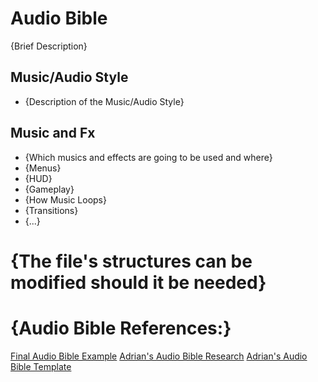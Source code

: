 # Audio Bible

{Brief Description}

## Music/Audio Style
- {Description of the Music/Audio Style}

## Music and Fx
- {Which musics and effects are going to be used and where}
- {Menus}
- {HUD}
- {Gameplay}
- {How Music Loops}
- {Transitions}
- {...}

# {The file's structures can be modified should it be needed}
# {Audio Bible References:}
[Final Audio Bible Example](https://github.com/DevCrumbs/Warcraft-II/wiki/5.-Audio-Bible)
[Adrian's Audio Bible Research](https://github.com/M1R4B3L/Research-Audio-Bible/tree/master/docs)
[Adrian's Audio Bible Template](https://github.com/M1R4B3L/Research-Audio-Bible/tree/master/templates)
